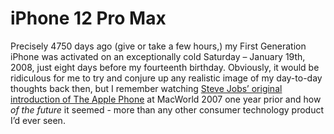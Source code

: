 # iPhone 12 Pro Max
Precisely 4750 days ago (give or take a few hours,) my First Generation iPhone was activated on an exceptionally cold Saturday – January 19th, 2008, just eight days before my fourteenth birthday. Obviously, it would be ridiculous for me to try and conjure up any realistic image of my day-to-day thoughts back then, but I remember watching [Steve Jobs’ original introduction of The Apple Phone](https://youtu.be/e7EfxMOElBE) at MacWorld 2007 one year prior and how *of the future* it seemed - more than any other consumer technology product I’d ever seen. 
